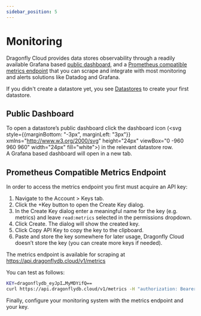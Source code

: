 ```yaml
---
sidebar_position: 5
---
```


# Monitoring

Dragonfly Cloud provides data stores observability through a readily available Grafana based [public dashboard](#public-dashboard), and a [Prometheus compatible metrics endpoint](#prometheus-compatible-metrics-endpoint) that you can scrape and integrate with most monitoring and alerts solutions like Datadog and Grafana.

If you didn't create a datastore yet, you see [Datastores](/docs/cloud/datastores) to create your first datastore.

## Public Dashboard


To open a datastore’s public dashboard click the dashboard icon (<svg style={{marginBottom: "-3px", marginLeft: "3px"}} xmlns="http://www.w3.org/2000/svg" height="24px" viewBox="0 -960 960 960" width="24px" fill="white"><path d="M120-120v-80l80-80v160h-80Zm160 0v-240l80-80v320h-80Zm160 0v-320l80 81v239h-80Zm160 0v-239l80-80v319h-80Zm160 0v-400l80-80v480h-80ZM120-327v-113l280-280 160 160 280-280v113L560-447 400-607 120-327Z"/></svg>) in the relevant datastore row.  
A Grafana based dashboard will open in a new tab.


## Prometheus Compatible Metrics Endpoint

In order to access the metrics endpoint you first must acquire an API key:

1. Navigate to the Account > Keys tab.
2. Click the +Key button to open the Create Key dialog.
3. In the Create Key dialog enter a meaningful name for the key (e.g. metrics) and leave `read:metrics` selected in the permissions dropdown.
4. Click Create. The dialog will show the created key.
5. Click Copy API Key to copy the key to the clipboard.
6. Paste and store the key somewhere for later usage, Dragonfly Cloud doesn’t store the key (you can create more keys if needed).

The metrics endpoint is available for scraping at https://api.dragonflydb.cloud/v1/metrics

You can test as follows:

```bash
KEY=dragonflydb_eyJpI…MyMDYifQ==
curl https://api.dragonflydb.cloud/v1/metrics -H "authorization: Bearer $KEY”
```

Finally, configure your monitoring system with the metrics endpoint and your key.
